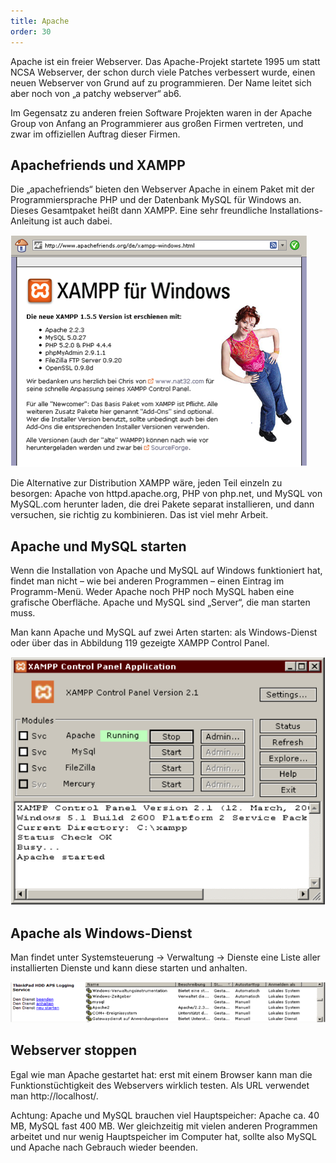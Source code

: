 ```yaml
---
title: Apache
order: 30
---
```

Apache ist ein freier Webserver. Das Apache-Projekt startete 1995 um statt NCSA Webserver, der schon durch viele Patches verbessert wurde, einen neuen Webserver von Grund auf zu programmieren. Der Name leitet sich aber noch von „a patchy webserver“ ab6.

Im Gegensatz zu anderen freien Software Projekten waren in der Apache Group von Anfang an Programmierer aus großen Firmen vertreten, und zwar im offiziellen Auftrag dieser Firmen.

Apachefriends und XAMPP
------------------------
Die „apachefriends“ bieten den Webserver Apache in einem Paket mit der Programmiersprache PHP und der Datenbank MySQL für Windows an. Dieses Gesamtpaket heißt dann XAMPP. Eine sehr freundliche Installations-Anleitung ist auch dabei.


![Abbildung 122: Webseite von apachefriends.org, download von XAMPP](/images/image324.png)

Die Alternative zur Distribution XAMPP wäre, jeden Teil einzeln zu besorgen: Apache von httpd.apache.org, PHP von php.net, und MySQL von MySQL.com herunter laden, die drei Pakete separat installieren, und dann versuchen, sie richtig zu kombinieren. Das ist viel mehr Arbeit.

Apache und MySQL starten
-------------------------
Wenn die Installation von Apache und MySQL auf Windows funktioniert hat, findet man nicht – wie bei anderen Programmen – einen Eintrag im Programm-Menü. Weder Apache noch PHP noch MySQL haben eine grafische Oberfläche. Apache und MySQL sind „Server“, die man starten muss.

Man kann Apache und MySQL auf zwei Arten starten: als Windows-Dienst oder über das in  Abbildung 119 gezeigte XAMPP Control Panel. 


![Abbildung 123: XAMPP Control Panel zum Starten und Stoppen von Apache](/images/image325.png)

Apache als Windows-Dienst
--------------------------
Man findet unter Systemsteuerung -&gt; Verwaltung -&gt; Dienste eine Liste aller installierten Dienste und kann diese starten und anhalten.


![Abbildung 124: Dienste von Windows: MySQL und Apache2 sind schon gestartet](/images/image326.png)

Webserver stoppen
------------------
Egal wie man Apache gestartet hat: erst mit einem Browser kann man die Funktionstüchtigkeit des Webservers wirklich testen. Als URL verwendet man http://localhost/. 


Achtung: Apache und MySQL brauchen viel Hauptspeicher: Apache ca. 40 MB, MySQL fast 400 MB. Wer gleichzeitig mit vielen anderen Programmen arbeitet und nur wenig Hauptspeicher im Computer hat, sollte also MySQL und Apache nach Gebrauch wieder beenden. 

